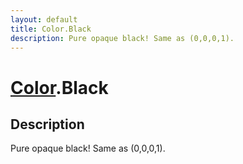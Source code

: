 ```yaml
---
layout: default
title: Color.Black
description: Pure opaque black! Same as (0,0,0,1).
---
```

# [Color]({{site.url}}/Pages/Reference/Color.html).Black

## Description
Pure opaque black! Same as (0,0,0,1).


